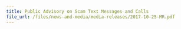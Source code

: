```yaml
---
title: Public Advisory on Scam Text Messages and Calls 
file_url: /files/news-and-media/media-releases/2017-10-25-MR.pdf
---
```

